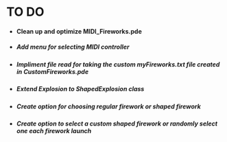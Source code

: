 # TO DO

* #### Clean up and optimize **MIDI_Fireworks.pde**
* ##### Add menu for selecting MIDI controller
* ##### Impliment file read for taking the custom myFireworks.txt file created in _CustomFireworks.pde_
* ##### Extend Explosion to ShapedExplosion class
* ##### Create option for choosing regular firework or shaped firework
* ##### Create option to select a custom shaped firework or randomly select one each firework launch
